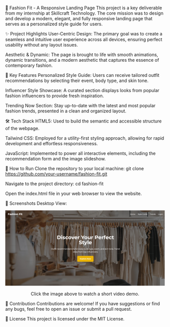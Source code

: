 👗 Fashion Fit - A Responsive Landing Page
This project is a key deliverable from my internship at Skillcraft Technology. The core mission was to design and develop a modern, elegant, and fully responsive landing page that serves as a personalized style guide for users.

✨ Project Highlights
User-Centric Design: The primary goal was to create a seamless and intuitive user experience across all devices, ensuring perfect usability without any layout issues.

Aesthetic & Dynamic: The page is brought to life with smooth animations, dynamic transitions, and a modern aesthetic that captures the essence of contemporary fashion.

🌟 Key Features
Personalized Style Guide: Users can receive tailored outfit recommendations by selecting their event, body type, and skin tone.

Influencer Style Showcase: A curated section displays looks from popular fashion influencers to provide fresh inspiration.

Trending Now Section: Stay up-to-date with the latest and most popular fashion trends, presented in a clean and organized layout.

🛠️ Tech Stack
HTML5: Used to build the semantic and accessible structure of the webpage.

Tailwind CSS: Employed for a utility-first styling approach, allowing for rapid development and effortless responsiveness.

JavaScript: Implemented to power all interactive elements, including the recommendation form and the image slideshow.

🚀 How to Run
Clone the repository to your local machine:
git clone https://github.com/your-username/fashion-fit.git

Navigate to the project directory:
cd fashion-fit

Open the index.html file in your web browser to view the website.

📸 Screenshots
Desktop View:
<p align="center">
<a href="https://github.com/GeetikaChaudhary09/SCT_WD_1/raw/refs/heads/main/task1.mp4">
<img src="https://github.com/GeetikaChaudhary09/SCT_WD_1/blob/main/Screenshot%202025-09-11%20013116.png" alt="Video Demo of the Website" width="600">
</a>
</p>
<p align="center">Click the image above to watch a short video demo.</p>

🤝 Contribution
Contributions are welcome! If you have suggestions or find any bugs, feel free to open an issue or submit a pull request.

📜 License
This project is licensed under the MIT License.
